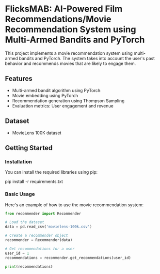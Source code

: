 FlicksMAB: AI-Powered Film Recommendations/Movie Recommendation System using Multi-Armed Bandits and PyTorch
=====================================================

This project implements a movie recommendation system using multi-armed bandits and PyTorch. The system takes into account the user's past behavior and recommends movies that are likely to engage them.

Features
--------

* Multi-armed bandit algorithm using PyTorch
* Movie embedding using PyTorch
* Recommendation generation using Thompson Sampling
* Evaluation metrics: User engagement and revenue

Dataset
--------

* MovieLens 100K dataset

Getting Started
---------------

### Installation

You can install the required libraries using pip:

pip install -r requirements.txt

### Basic Usage

Here's an example of how to use the movie recommendation system:
```python
from recommender import Recommender

# Load the dataset
data = pd.read_csv('movielens-100k.csv')

# Create a recommender object
recommender = Recommender(data)

# Get recommendations for a user
user_id = 1
recommendations = recommender.get_recommendations(user_id)

print(recommendations)
